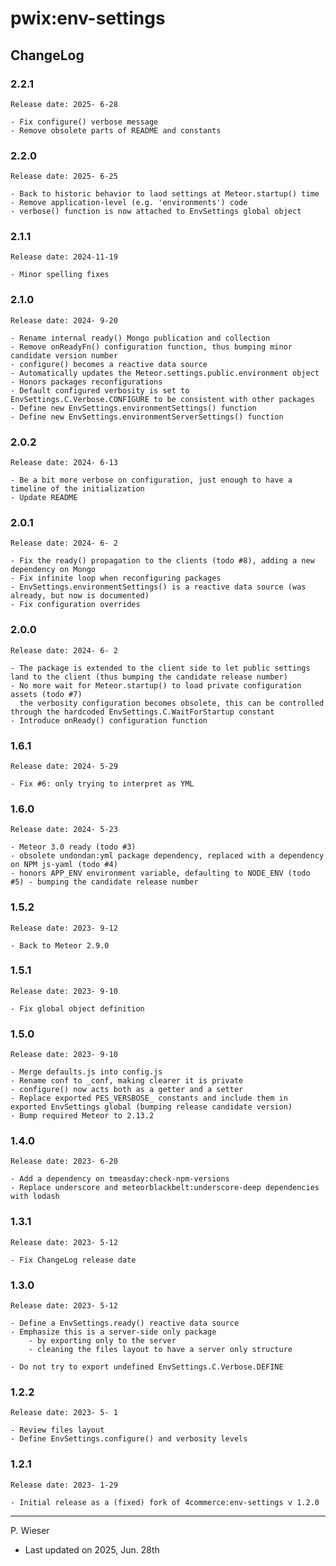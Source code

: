# pwix:env-settings

## ChangeLog

### 2.2.1

    Release date: 2025- 6-28

    - Fix configure() verbose message
    - Remove obsolete parts of README and constants

### 2.2.0

    Release date: 2025- 6-25

    - Back to historic behavior to laod settings at Meteor.startup() time
    - Remove application-level (e.g. 'environments') code
    - verbose() function is now attached to EnvSettings global object

### 2.1.1

    Release date: 2024-11-19

    - Minor spelling fixes

### 2.1.0

    Release date: 2024- 9-20

    - Rename internal ready() Mongo publication and collection
    - Remove onReadyFn() configuration function, thus bumping minor candidate version number
    - configure() becomes a reactive data source
    - Automatically updates the Meteor.settings.public.environment object
    - Honors packages reconfigurations
    - Default configured verbosity is set to EnvSettings.C.Verbose.CONFIGURE to be consistent with other packages
    - Define new EnvSettings.environmentSettings() function
    - Define new EnvSettings.environmentServerSettings() function

### 2.0.2

    Release date: 2024- 6-13

    - Be a bit more verbose on configuration, just enough to have a timeline of the initialization
    - Update README

### 2.0.1

    Release date: 2024- 6- 2

    - Fix the ready() propagation to the clients (todo #8), adding a new dependency on Mongo
    - Fix infinite loop when reconfiguring packages
    - EnvSettings.environmentSettings() is a reactive data source (was already, but now is documented)
    - Fix configuration overrides

### 2.0.0

    Release date: 2024- 6- 2

    - The package is extended to the client side to let public settings land to the client (thus bumping the candidate release number)
    - No more wait for Meteor.startup() to load private configuration assets (todo #7)
      the verbosity configuration becomes obsolete, this can be controlled through the hardcoded EnvSettings.C.WaitForStartup constant
    - Introduce onReady() configuration function

### 1.6.1

    Release date: 2024- 5-29

    - Fix #6: only trying to interpret as YML

### 1.6.0

    Release date: 2024- 5-23

    - Meteor 3.0 ready (todo #3)
    - obsolete undondan:yml package dependency, replaced with a dependency on NPM js-yaml (todo #4)
    - honors APP_ENV environment variable, defaulting to NODE_ENV (todo #5) - bumping the candidate release number

### 1.5.2

    Release date: 2023- 9-12

    - Back to Meteor 2.9.0

### 1.5.1

    Release date: 2023- 9-10

    - Fix global object definition

### 1.5.0

    Release date: 2023- 9-10

    - Merge defaults.js into config.js
    - Rename conf to _conf, making clearer it is private
    - configure() now acts both as a getter and a setter
    - Replace exported PES_VERSBOSE_ constants and include them in exported EnvSettings global (bumping release candidate version)
    - Bump required Meteor to 2.13.2

### 1.4.0

    Release date: 2023- 6-20

    - Add a dependency on tmeasday:check-npm-versions
    - Replace underscore and meteorblackbelt:underscore-deep dependencies with lodash

### 1.3.1

    Release date: 2023- 5-12

    - Fix ChangeLog release date

### 1.3.0

    Release date: 2023- 5-12

    - Define a EnvSettings.ready() reactive data source
    - Emphasize this is a server-side only package
        - by exporting only to the server
        - cleaning the files layout to have a server only structure

    - Do not try to export undefined EnvSettings.C.Verbose.DEFINE

### 1.2.2

    Release date: 2023- 5- 1

    - Review files layout
    - Define EnvSettings.configure() and verbosity levels

### 1.2.1

    Release date: 2023- 1-29

    - Initial release as a (fixed) fork of 4commerce:env-settings v 1.2.0

---
P. Wieser
- Last updated on 2025, Jun. 28th